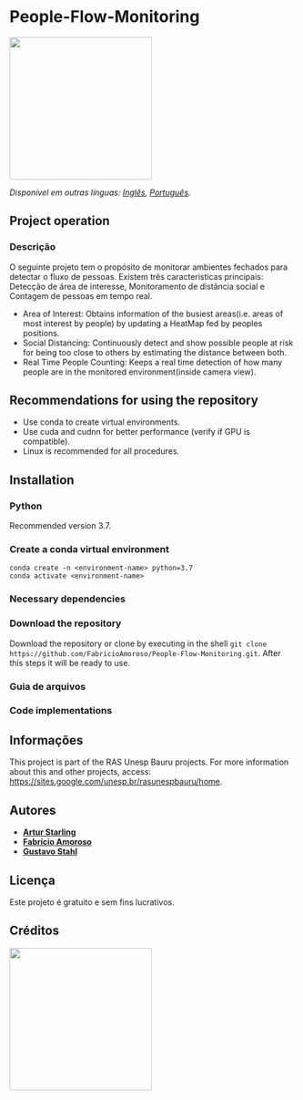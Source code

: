 # People-Flow-Monitoring

<img src="https://i.imgur.com/gVSsYe8.png" width="250" height="250">

*Disponível em outras línguas: [Inglês](https://github.com/FabricioAmoroso/People-Flow-Monitoring/blob/master/README.md), [Português](https://github.com/FabricioAmoroso/People-Flow-Monitoring/blob/master/README-pt.md).*

## Project operation

### Descrição

O seguinte projeto tem o propósito de monitorar ambientes fechados para detectar o fluxo de pessoas.
Existem três características principais: Detecção de área de interesse, Monitoramento de distância social e Contagem de pessoas em tempo real.

- Area of Interest: Obtains information of the busiest areas(i.e. areas of most interest by people) by updating a HeatMap fed by peoples positions.
- Social Distancing: Continuously detect and show possible people at risk for being too close to others by estimating the distance between both.
- Real Time People Counting: Keeps a real time detection of how many people are in the monitored environment(inside camera view).

## Recommendations for using the repository
- Use conda to create virtual environments.
- Use cuda and cudnn for better performance (verify if GPU is compatible).
- Linux is recommended for all procedures.

## Installation

### Python 

Recommended version 3.7.

### Create a conda virtual environment

`conda create -n <environment-name> python=3.7`<br/>
`conda activate <environment-name>` 

### Necessary dependencies

### Download the repository
Download the repository or clone by executing in the shell `git clone https://github.com/FabricioAmoroso/People-Flow-Monitoring.git`. After this steps it will be ready to use.

### Guia de arquivos

### Code implementations

## Informações
This project is part of the RAS Unesp Bauru projects. For more information about this and other projects, access: https://sites.google.com/unesp.br/rasunespbauru/home.

## Autores

- [**Artur Starling**](https://github.com/ArturStarling)
- [**Fabrício Amoroso**](https://github.com/FabricioAmoroso)
- [**Gustavo Stahl**](https://github.com/GustavoStah)

## Licença

Este projeto é gratuito e sem fins lucrativos.

## Créditos


<img src="https://i.imgur.com/mksAQKw.png" width="250" height="250">
